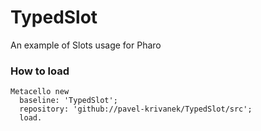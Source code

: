 # TypedSlot
An example of Slots usage for Pharo

### How to load

```
Metacello new
  baseline: 'TypedSlot';
  repository: 'github://pavel-krivanek/TypedSlot/src';
  load.
```